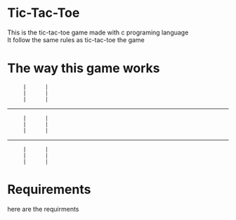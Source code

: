 # Tic-Tac-Toe

This is the tic-tac-toe game made with c programing language<br/>
It follow the same rules as tic-tac-toe the game

# The way this game works 

	     |      |
	     |      |
	     |      |
  ---------------------
	     |      |
	     |      |
	     |      |
  ---------------------
	     |      |
	     |      |
	     |      |

# Requirements

here are the requirments
